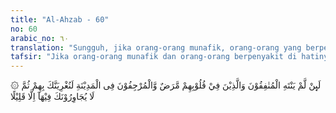 ```yaml
---
title: "Al-Ahzab - 60"
no: 60
arabic_no: ٦٠
translation: "Sungguh, jika orang-orang munafik, orang-orang yang berpenyakit dalam hatinya dan orang-orang yang menyebarkan kabar bohong di Madinah tidak berhenti (dari menyakitimu), niscaya Kami perintahkan engkau (untuk memerangi) mereka, kemudian mereka tidak lagi menjadi tetanggamu (di Madinah) kecuali sebentar,"
tafsir: "Jika orang-orang munafik dan orang-orang berpenyakit di hatinya, dan orang-orang yang menyebar berita bohong di Medinah itu tidak berhenti mendustakan Allah, menyakiti Rasul-Nya, dan kaum mukminin, niscaya Allah memerintahkan Nabi-Nya untuk memerangi mereka sehingga tidak akan dapat lagi untuk hidup lebih lama di Medinah bertetangga dengan Nabi saw. Mereka yang diancam akan diperangi dan dimusnahkan oleh Nabi itu adalah tiga golongan manusia:\n\n1.Orang-orang munafik yang selalu menentang Allah secara tersembunyi.\n\n2.Orang-orang berpenyakit di dalam hatinya, seperti dengki dan dendam yang selalu menyakiti orang mukmin seperti mengganggu para perempuan.\n\n3.Orang-orang yang menyiarkan kabar bohong di Medinah sehingga menyakiti Nabi saw, dengan ucapan mereka bahwa Nabi Muhammad saw akan dikalahkan dan diusir dari Medinah dan sebagainya."
---
```


۞ لَىِٕنْ لَّمْ يَنْتَهِ الْمُنٰفِقُوْنَ وَالَّذِيْنَ فِيْ قُلُوْبِهِمْ مَّرَضٌ وَّالْمُرْجِفُوْنَ فِى الْمَدِيْنَةِ لَنُغْرِيَنَّكَ بِهِمْ ثُمَّ لَا يُجَاوِرُوْنَكَ فِيْهَآ اِلَّا قَلِيْلًا 
